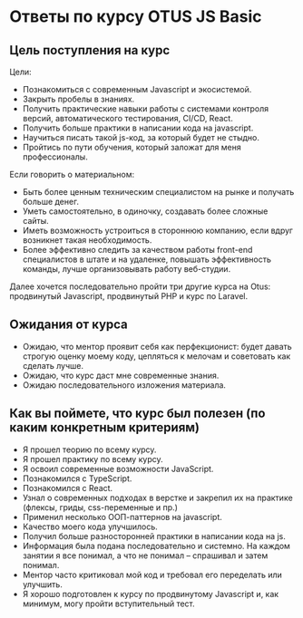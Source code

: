 # Ответы по курсу OTUS JS Basic

## Цель поступления на курс

Цели:
- Познакомиться с современным Javascript и экосистемой. 
- Закрыть пробелы в знаниях. 
- Получить практические навыки работы с системами контроля версий, автоматического тестирования, CI/CD, React.
- Получить больше практики в написании кода на javascript.
- Научиться писать такой js-код, за который будет не стыдно.
- Пройтись по пути обучения, который заложат для меня профессионалы.

Если говорить о материальном:
- Быть более ценным техническим специалистом на рынке и получать больше денег.
- Уметь самостоятельно, в одиночку, создавать более сложные сайты.
- Иметь возможность устроиться в стороннюю компанию, если вдруг возникнет такая необходимость.
- Более эффективно следить за качеством работы front-end специалистов в штате и на удаленке, повышать эффективность команды, лучше организовывать работу веб-студии.

Далее хочется последовательно пройти три другие курса на Otus: продвинутый Javascript, продвинутый PHP и курс по Laravel. 

## Ожидания от курса
- Ожидаю, что ментор проявит себя как перфекционист: будет давать строгую оценку моему коду, цепляться к мелочам и советовать как сделать лучше.
- Ожидаю, что курс даст мне современные знания.
- Ожидаю последовательного изложения материала.

## Как вы поймете, что курс был полезен (по каким конкретным критериям)
- Я прошел теорию по всему курсу.
- Я прошел практику по всему курсу.
- Я освоил современные возможности JavaScript.
- Познакомился с TypeScript.
- Познакомился с React. 
- Узнал о современных подходах в верстке и закрепил их на практике (флексы, гриды, css-переменные и пр.)
- Применил несколько ООП-паттернов на javascript.
- Качество моего кода улучшилось.
- Получил больше разносторонней практики в написании кода на js.
- Информация была подана последовательно и системно. На каждом занятии я все понимал, а что не понимал – спрашивал и затем понимал.
- Ментор часто критиковал мой код и требовал его переделать или улучшить.
- Я хорошо подготовлен к курсу по продвинутому Javascript и, как минимум, могу пройти вступительный тест.
